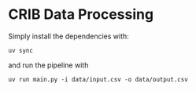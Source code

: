 CRIB Data Processing
=======================

Simply install the dependencies with:
```
uv sync
```

and run the pipeline with

```
uv run main.py -i data/input.csv -o data/output.csv
```
